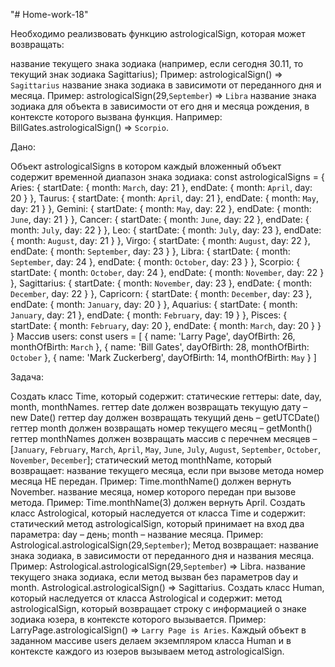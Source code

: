 "# Home-work-18" 

Необходимо реализвовать функцию astrologicalSign, которая может возвращать:

название текущего знака зодиака (например, если сегодня 30.11, то текущий знак зодиака Sagittarius); Пример: astrologicalSign() => `Sagittarius`
название знака зодиака в зависимоти от переданного дня и месяца. Пример: astrologicalSign(29,`September`) => `Libra`
название знака зодиака для объекта в зависимости от его дня и месяца рождения, в контексте которого вызвана функция. Например: BillGates.astrologicalSign() => `Scorpio`.


Дано:

Объект astrologicalSigns в котором каждый вложенный объект содержит временной диапазон знака зодиака:
const astrologicalSigns = {
  Aries: {
    startDate: {
      month: `March`,
      day: 21
    },
    endDate: {
      month: `April`,
      day: 20
    }
  },
  Taurus: {
    startDate: {
      month: `April`,
      day: 21
    },
    endDate: {
      month: `May`,
      day: 21
    }
  },
  Gemini: {
    startDate: {
      month: `May`,
      day: 22
    },
    endDate: {
      month: `June`,
      day: 21
    }
  },
  Cancer: {
    startDate: {
      month: `June`,
      day: 22
    },
    endDate: {
      month: `July`,
      day: 22
    }
  },
  Leo: {
    startDate: {
      month: `July`,
      day: 23
    },
    endDate: {
      month: `August`,
      day: 21
    }
  },
  Virgo: {
    startDate: {
      month: `August`,
      day: 22
    },
    endDate: {
      month: `September`,
      day: 23
    }
  },
  Libra: {
    startDate: {
      month: `September`,
      day: 24
    },
    endDate: {
      month: `October`,
      day: 23
    }
  },
  Scorpio: {
    startDate: {
      month: `October`,
      day: 24
    },
    endDate: {
      month: `November`,
      day: 22
    }
  },
  Sagittarius: {
    startDate: {
      month: `November`,
      day: 23
    },
    endDate: {
      month: `December`,
      day: 22
    }
  },
  Capricorn: {
    startDate: {
      month: `December`,
      day: 23
    },
    endDate: {
      month: `January`,
      day: 20
    }
  },
  Aquarius: {
    startDate: {
      month: `January`,
      day: 21
    },
    endDate: {
      month: `February`,
      day: 19
    }
  },
  Pisces: {
    startDate: {
      month: `February`,
      day: 20
    },
    endDate: {
      month: `March`,
      day: 20
    }
  }
}
Массив users:
const users = [
  {
    name: 'Larry Page',
    dayOfBirth: 26,
    monthOfBirth: `March`
  },
  {
    name: 'Bill Gates',
    dayOfBirth: 28,
    monthOfBirth: `October`
  },
  {
    name: 'Mark Zuckerberg',
    dayOfBirth: 14,
    monthOfBirth: `May`
  }
]


Задача:

Создать класс Time, который содержит:
статические геттеры: date, day, month, monthNames.
геттер date должен возвращать текущую дату – new Date()
геттер day должен возвращать текущий день – getUTCDate()
геттер month должен возвращать номер текущего месяц – getMonth()
геттер monthNames должен возвращать массив с перечнем месяцев – [`January`, `February`, `March`, `April`, `May`, `June`, `July`, `August`, `September`, `October`, `November`, `December`];
статический метод monthName, который возвращает:
название текущего месяца, если при вызове метода номер месяца НЕ передан. Пример: Time.monthName() должен вернуть November.
название месяца, номер которого передан при вызове метода. Пример: Time.monthName(3) должен вернуть April.
Создать класс Astrological, который наследуется от класса Time и содержит:
статический метод astrologicalSign, который принимает на вход два параметра: day – день; month – название месяца. Пример: Astrological.astrologicalSign(29,`September`); Метод возвращает:
название знака зодиака, в зависимости от переданного дня и названия месяца. Пример: Astrological.astrologicalSign(29,`September`) => Libra.
название текущего знака зодиака, если метод вызван без параметров day и month. Astrological.astrologicalSign() => Sagittarius.
Создать класс Human, который наследуется от класса Astrological и содержит:
метод astrologicalSign, который возвращает строку с информацией о знаке зодиака юзера, в контексте которого вызывается. Пример: LarryPage.astrologicalSign() => `Larry Page is Aries`.
Каждый объект в заданном массиве users делаем экземпляром класса Human и в контексте каждого из юзеров вызываем метод astrologicalSign.
